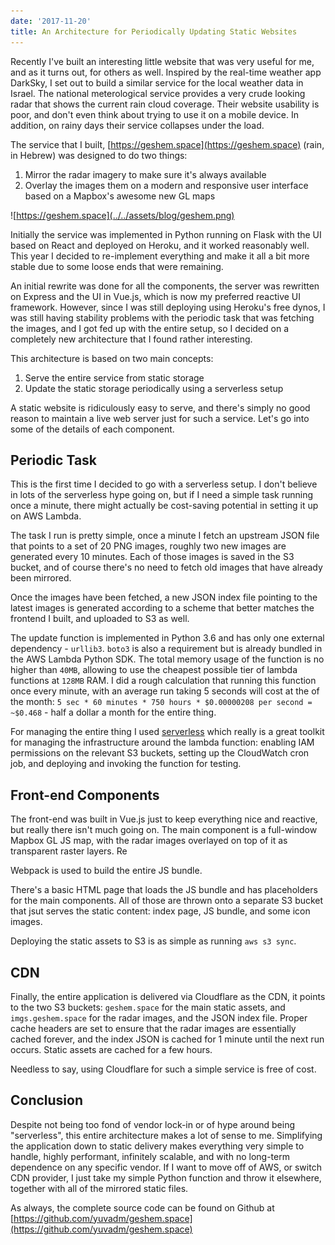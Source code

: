 ```yaml
---
date: '2017-11-20'
title: An Architecture for Periodically Updating Static Websites
---
```


Recently I've built an interesting little website that was very useful for me, and as it turns out, for others as well. Inspired by the real-time weather app DarkSky, I set out to build a similar service for the local weather data in Israel. The national meterological service provides a very crude looking radar that shows the current rain cloud coverage. Their website usability is poor, and don't even think about trying to use it on a mobile device. In addition, on rainy days their service collapses under the load.

The service that I built, [https://geshem.space](https://geshem.space) (rain, in Hebrew) was designed to do two things:

1. Mirror the radar imagery to make sure it's always available
2. Overlay the images them on a modern and responsive user interface based on a Mapbox's awesome new GL maps

![https://geshem.space](../../assets/blog/geshem.png)

Initially the service was implemented in Python running on Flask with the UI based on React and deployed on Heroku, and it worked reasonably well. This year I decided to re-implement everything and make it all a bit more stable due to some loose ends that were remaining.

An initial rewrite was done for all the components, the server was rewritten on Express and the UI in Vue.js, which is now my preferred reactive UI framework. However, since I was still deploying using Heroku's free dynos, I was still having stability problems with the periodic task that was fetching the images, and I got fed up with the entire setup, so I decided on a completely new architecture that I found rather interesting.

This architecture is based on two main concepts:

1. Serve the entire service from static storage
2. Update the static storage periodically using a serverless setup

A static website is ridiculously easy to serve, and there's simply no good reason to maintain a live web server just for such a service. Let's go into some of the details of each component.

## Periodic Task

This is the first time I decided to go with a serverless setup. I don't believe in lots of the serverless hype going on, but if I need a simple task running once a minute, there might actually be cost-saving potential in setting it up on AWS Lambda.

The task I run is pretty simple, once a minute I fetch an upstream JSON file that points to a set of 20 PNG images, roughly two new images are generated every 10 minutes. Each of those images is saved in the S3 bucket, and of course there's no need to fetch old images that have already been mirrored.

Once the images have been fetched, a new JSON index file pointing to the latest images is generated according to a scheme that better matches the frontend I built, and uploaded to S3 as well.

The update function is implemented in Python 3.6 and has only one external dependency - `urllib3`. `boto3` is also a requirement but is already bundled in the AWS Lambda Python SDK. The total memory usage of the function is no higher than `40MB`, allowing to use the cheapest possible tier of lambda functions at `128MB` RAM. I did a rough calculation that running this function once every minute, with an average run taking 5 seconds will cost at the of the month: `5 sec * 60 minutes * 750 hours * $0.00000208 per second = ~$0.468` - half a dollar a month for the entire thing.

For managing the entire thing I used [serverless](https://serverless.com/) which really is a great toolkit for managing the infrastructure around the lambda function: enabling IAM permissions on the relevant S3 buckets, setting up the CloudWatch cron job, and deploying and invoking the function for testing.

## Front-end Components

The front-end was built in Vue.js just to keep everything nice and reactive, but really there isn't much going on. The main component is a full-window Mapbox GL JS map, with the radar images overlayed on top of it as transparent raster layers. Re

Webpack is used to build the entire JS bundle.

There's a basic HTML page that loads the JS bundle and has placeholders for the main components. All of those are thrown onto a separate S3 bucket that jsut serves the static content: index page, JS bundle, and some icon images.

Deploying the static assets to S3 is as simple as running `aws s3 sync`.

## CDN

Finally, the entire application is delivered via Cloudflare as the CDN, it points to the two S3 buckets: `geshem.space` for the main static assets, and `imgs.geshem.space` for the radar images, and the JSON index file. Proper cache headers are set to ensure that the radar images are essentially cached forever, and the index JSON is cached for 1 minute until the next run occurs. Static assets are cached for a few hours.

Needless to say, using Cloudflare for such a simple service is  free of cost.

## Conclusion

Despite not being too fond of vendor lock-in or of hype around being "serverless", this entire architecture makes a lot of sense to me. Simplifying the application down to static delivery makes everything very simple to handle, highly performant, infinitely scalable, and with no long-term dependence on any specific vendor. If I want to move off of AWS, or switch CDN provider, I just take my simple Python function and throw it elsewhere, together with all of the mirrored static files.

As always, the complete source code can be found on Github at [https://github.com/yuvadm/geshem.space](https://github.com/yuvadm/geshem.space)